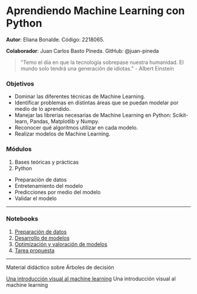 # Aprendiendo Machine Learning con Python

**Autor**: Eliana Bonalde. Código: 2218065. 

**Colaborador**: Juan Carlos Basto Pineda. GitHub: @juan-pineda  


> "Temo el día en que la tecnología sobrepase nuestra humanidad. El mundo solo tendrá una generación de idiotas." - Albert Einstein


### Objetivos
-  Dominar las diferentes técnicas de Machine Learning.
-  Identificar problemas en distintas áreas que se puedan modelar por medio de lo aprendido.
-  Manejar las librerı́as necesarias de Machine Learning en Python: Scikit-learn, Pandas, Matplotlib y Numpy.
-  Reconocer qué algoritmos utilizar en cada modelo.
-  Realizar modelos de Machine Learning.

### Módulos
1. Bases teóricas y prácticas
2. Python
- Preparación de datos
- Entretenamiento del modelo
- Predicciones por medio del modelo
- Validar el modelo


___

### Notebooks

1. [Preparación de datos](https://github.com/bonaldee/ProyectoModelado_ElianaBonalde/blob/main/codigo/preparacion_datos.ipynb)
2. [Desarrollo de modelos](https://github.com/bonaldee/ProyectoModelado_ElianaBonalde/blob/main/codigo/modelos.ipynb)
3. [Optimización y valoración de modelos](https://github.com/bonaldee/ProyectoModelado_ElianaBonalde/blob/main/codigo/optimizacion_validacion_evaluacion.ipynb)
4. [Tarea propuesta](https://github.com/bonaldee/ProyectoModelado_ElianaBonalde/blob/main/codigo/tarea.ipynb)

___

Material didáctico sobre Árboles de decisión

[Una introducción visual al machine learning](http://www.r2d3.us/una-introduccion-visual-al-machine-learning-1/)
Una introducción visual al machine learning

